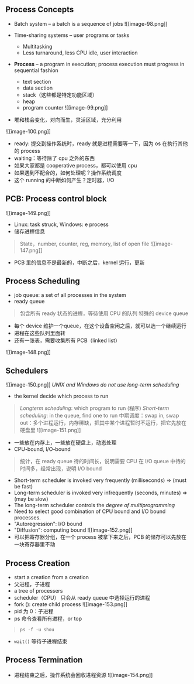 ## Process Concepts
* Batch system – a batch is a sequence of jobs
![[image-98.png]]

* Time-sharing systems – user programs or tasks
  * Multitasking
  * Less turnaround, less CPU idle, user interaction
* **Process** – a program in execution; process execution must progress in sequential fashion
  * text section
  * data section
  * stack（这些都是特定功能区域）
  * heap
  * program counter
![[image-99.png]]

* 堆和栈会变化，对向而生，灵活区域，充分利用

![[image-100.png]]

* ready: 提交到操作系统时，ready 就是进程需要等一下，因为 os 在执行其他的 process
* waiting：等待除了 cpu 之外的东西
* 如果大家都是 cooperative process，都可以使用 cpu
* 如果遇到不配合的，如何处理呢？操作系统调度
* 这个 running 的中断如何产生？定时器，I/O

## PCB: Process control block

![[image-149.png]]
* Linux: task struck, Windows: e process
* 储存进程信息
> State，number, counter, reg, memory, list of open file
![[image-147.png]]

* PCB 里的信息不是最新的，中断之后，kernel 运行，更新

## Process Scheduling
* job queue: a set of all processes in the system
* ready queue
> 包含所有 ready 状态的进程，等待使用 CPU 的队列
> 特殊的 device queue

* 每个 device 维护一个queue，在这个设备空闲之后，就可以选一个继续运行
* 进程在这些队列里面转
* 还有一张表，需要收集所有 PCB（linked list）

![[image-148.png]]


## Schedulers
![[image-150.png]]
*UNIX and Windows do not use long-term scheduling*
* the kernel decide which process to run
> *Longterm scheduling*: which program to run (程序)
> *Short-term scheduling*: in the queue, find one to run
> 中期调度：swap in, swap out：多个进程运行，内存稀缺，把其中某个进程暂时不运行，把它先放在硬盘里
![[image-151.png]]
* 一些放在内存上，一些放在硬盘上，动态处理
* CPU-bound, I/O-bound
> 统计，在 ready queue 待的时间长，说明需要 CPU
> 在 I/O queue 中待的时间多，经常出现，说明 I/O bound

* Short-term scheduler is invoked very frequently (milliseconds) ⇒ (must be fast)
* Long-term scheduler is invoked very infrequently (seconds, minutes) ⇒ (may be slow)
* The long-term scheduler controls the _degree of multiprogramming_
* Need to select good combination of CPU bound and I/O bound processes.
* "Autoregression": I/O bound
* "Diffusion": computing bound
![[image-152.png]]
* 可以把寄存器分组，在一个 process 被拿下来之后，PCB 的储存可以先放在一块寄存器里不动

## Process Creation
* start a creation from a creation
* 父进程，子进程
* a tree of processers
* scheduler（CPU） 只会从 ready queue 中选择运行的进程
* fork (): create child process
![[image-153.png]]
* pid 为 0：子进程
* ps 命令查看所有进程，or top
> `ps -f -u shou`
* `wait()` 等待子进程结束

## Process Termination
* 进程结束之后，操作系统会回收进程资源
![[image-154.png]]
